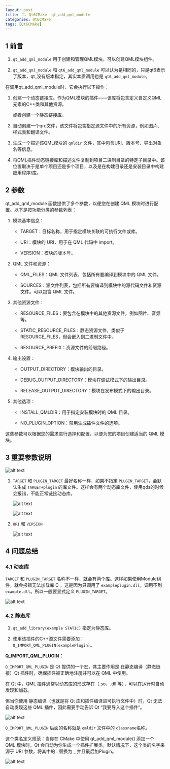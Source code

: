 ```yaml
---
layout: post
title: 二、Qt6CMake——qt_add_qml_module
categories: Qt6CMake
tags: [Qt6CMake]
---
```


## 1 前言

1. `qt_add_qml_module` 用于创建和管理QML模块。可以创建QML模块组件。

2. `qt_add_qml_module` 和 `qt6_add_qml_module` 可以认为是相同的，只是qt6表示了版本，qt_没有版本指定，其实本质调用也是 `qt6_add_qml_module`。

在调用qt_add_qml_module时，它会执行以下操作：

1. 创建一个动态链接库。作为QML模块的插件——该库将包含定义自定义QML元素的C++类和其他资源。

    或者创建一个静态链接库。

2. 自动创建一个qrc文件，该文件将包含指定源文件中的所有资源，例如图片、样式表和翻译文件。

3. 生成一个描述该QML模块的 `qmldir` 文件，其中包含URI、版本号、导出对象名等信息。

4. 将QML插件动态链接库和描述文件复制到项目二进制目录的特定子目录中。该位置取决于是单个项目还是多个项目，以及是在构建目录还是安装目录中构建应用程序/库。

## 2 参数

qt_add_qml_module 函数提供了多个参数，以便您在创建 QML 模块时进行配置。以下是按功能分类的参数列表：

1. 模块基本信息：

   - TARGET：目标名称，用于指定模块关联的可执行文件或库。

   - URI：模块的 URI，用于在 QML 代码中 import。

   - VERSION：模块的版本号。

2. QML 文件和资源：

   - QML_FILES：QML 文件列表，包括所有要编译到模块中的 QML 文件。

   - SOURCES：源文件列表，包括所有要编译到模块中的源代码文件和资源文件。可以包含 QML 文件。

3. 其他资源文件：

   - RESOURCE_FILES：要包含在模块中的其他资源文件，例如图片、音频等。

   - STATIC_RESOURCE_FILES：静态资源文件，类似于 RESOURCE_FILES，但会嵌入到二进制文件中。

   - RESOURCE_PREFIX：资源文件的前缀路径。

4. 输出设置：

   - OUTPUT_DIRECTORY：模块输出的目录。

   - DEBUG_OUTPUT_DIRECTORY：模块在调试模式下的输出目录。

   - RELEASE_OUTPUT_DIRECTORY：模块在发布模式下的输出目录。

5. 其他选项：

   - INSTALL_QMLDIR：用于指定安装模块时的 QML 目录。

   - NO_PLUGIN_OPTION：禁用生成插件文件的选项。

这些参数可以根据您的需求进行选择和配置，以便为您的项目创建适当的 QML 模块。

## 3 重要参数说明

![alt text](image.png)

1. `TARGET` 和 `PLUGIN_TARGET` 最好名称一样，如果不指定 `PLUGIN_TARGET`，会默认生成 `TARGET+plugin` 的库文件。这样会有两个动态库文件，使用qds的时候会报错，不能正常链接动态库。

    ![alt text](image-2.png)

    ![alt text](image-1.png)

2. `URI` 和 `VERSION` 
   
    ![alt text](image-3.png)

## 4 问题总结

### 4.1 动态库

`TARGET` 和 `PLUGIN_TARGET` 名称不一样，就会有两个库。这样如果使用Module组件，就会报错无法加载库 C 。这是因为只调用了 `exampleplugin.dll`，调用不到 `example.dll`。所以一般要显式定义 `PLUGIN_TARGET`。

![alt text](image-4.png)

### 4.2 静态库


1. `qt_add_library(example STATIC)` 指定为静态库。

2. 使用该插件的C++源文件需要添加：`Q_IMPORT_QML_PLUGIN(examplePlugin)`。

**Q_IMPORT_QML_PLUGIN：**

`Q_IMPORT_QML_PLUGIN` 是 Qt 提供的一个宏，其主要作用是 在静态编译（静态链接）Qt 插件时，确保插件被正确地注册并可以在 QML 中使用。

在 Qt 中，QML 插件通常以动态库的形式存在（.so、.dll 等），可以在运行时自动发现和加载。

但当你使用 静态编译（也就是将 Qt 库和插件编译进可执行文件中）时，Qt 无法自动发现这些 QML 插件，因此需要手动告诉 Qt “我要导入这个插件”。

![alt text](image-5.png)

`Q_IMPORT_QML_PLUGIN` 后面的名称就是 `qmldir` 文件中的 `classname`名称。

这个类名定义规范：当你在 CMake 中使用 qt_add_qml_module() 添加一个 QML 模块时，Qt 会自动为你生成一个插件扩展类。默认情况下，这个类的名字来源于 URI 参数，将其中的 . 替换为 _ 并且最后加Plugin。

![alt text](image-6.png)
